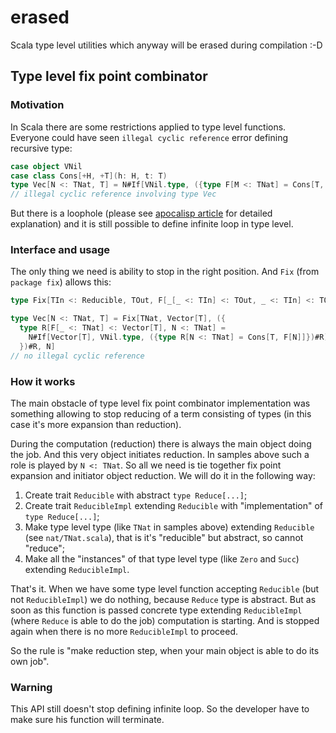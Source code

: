 # erased

Scala type level utilities which anyway will be erased during compilation :-D


## Type level fix point combinator

### Motivation

In Scala there are some restrictions applied to type level functions. Everyone could have seen `illegal cyclic reference` error defining recursive type:

```scala
case object VNil
case class Cons[+H, +T](h: H, t: T)
type Vec[N <: TNat, T] = N#If[VNil.type, ({type F[M <: TNat] = Cons[T, Vec[M, T]]})#F]
// illegal cyclic reference involving type Vec
```

But there is a loophole (please see [apocalisp article](http://apocalisp.wordpress.com/2010/06/08/type-level-programming-in-scala/) for detailed explanation) and it is still possible to define infinite loop in type level.

### Interface and usage

The only thing we need is ability to stop in the right position. And `Fix` (from `package fix`) allows this:

```scala
type Fix[TIn <: Reducible, TOut, F[_[_ <: TIn] <: TOut, _ <: TIn] <: TOut, _ <: TIn] <: TOut

type Vec[N <: TNat, T] = Fix[TNat, Vector[T], ({
  type R[F[_ <: TNat] <: Vector[T], N <: TNat] =
    N#If[Vector[T], VNil.type, ({type R[N <: TNat] = Cons[T, F[N]]})#R]
  })#R, N]
// no illegal cyclic reference
```

### How it works

The main obstacle of type level fix point combinator implementation was something allowing to stop reducing of a term consisting of types (in this case it's more expansion than reduction).

During the computation (reduction) there is always the main object doing the job. And this very object initiates reduction. In samples above such a role is played by `N <: TNat`. So all we need is tie together fix point expansion and initiator object reduction. We will do it in the following way:

1. Create trait `Reducible` with abstract `type Reduce[...]`;
2. Create trait `ReducibleImpl` extending `Reducible` with "implementation" of `type Reduce[...]`;
3. Make type level type (like `TNat` in samples above) extending `Reducible` (see `nat/TNat.scala`), that is it's "reducible" but abstract, so cannot "reduce";
4. Make all the "instances" of that type level type (like `Zero` and `Succ`) extending `ReducibleImpl`.

That's it. When we have some type level function accepting `Reducible` (but not `ReducibleImpl`) we do nothing, because `Reduce` type is abstract. But as soon as this function is passed concrete type extending `ReducibleImpl` (where `Reduce` is able to do the job) computation is starting. And is stopped again when there is no more `ReducibleImpl` to proceed.

So the rule is "make reduction step, when your main object is able to do its own job".

### Warning

This API still doesn't stop defining infinite loop. So the developer have to make sure his function will terminate.
